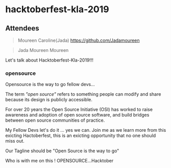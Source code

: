 # hacktoberfest-kla-2019

## Attendees
>Moureen Caroline(Jada) 
https://github.com/Jadamoureen

>Jada Moureen 
>Moureen

Let's talk about Hacktoberfest-Kla-2019!!!

### opensource 

Opensource is the way to go fellow devs...

The term *_"open source"_* refers to something people can modify and share because its design is publicly accessible.

For over 20 years the Open Source Initiative (OSI) has worked to raise awareness and adoption of open source software, and build bridges between open source communities of practice.

My Fellow Devs let's do it ... yes we can. 
Join me as we learn more from this exicting Hactoberfest, this is an exicting opportunity that no one should miss out.

 Our Tagline should be "Open Source is the way to go"

Who is with me on this ! OPENSOURCE...Hacktober




